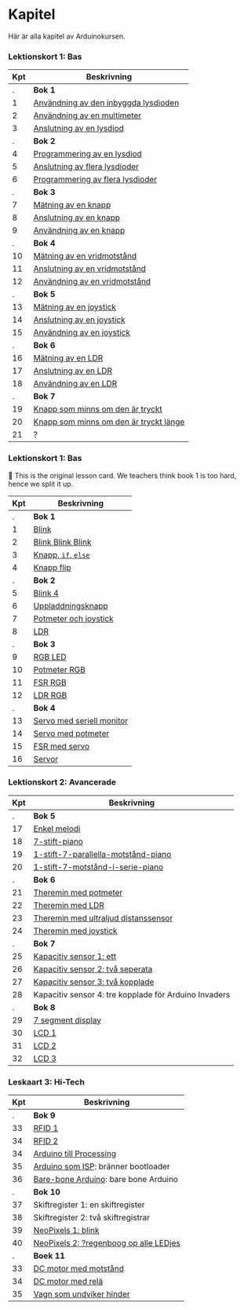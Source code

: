 # Kapitel

Här är alla kapitel av Arduinokursen.

### Lektionskort 1: Bas

Kpt|Beskrivning
---|---------------------------------------------------------------
.  |**Bok 1**
1  |[Användning av den inbyggda lysdioden](01_anvaendning_av_den_inbyggda_lysdioden/README.md)
2  |[Användning av en multimeter](02_anvaendning_av_en_multimeter/README.md)
3  |[Anslutning av en lysdiod](03_anslutning_av_en_lysdiod/README.md)
.  |**Bok 2**
4  |[Programmering av en lysdiod](04_programmering_av_en_lysdiod/README.md)
5  |[Anslutning av flera lysdioder](05_anslutning_av_flera_lysdioder/README.md)
6  |[Programmering av flera lysdioder](06_anvaendning_av_flera_lysdioder/README.md)
.  |**Bok 3**
7  |[Mätning av en knapp](07_maetning_av_en_knapp/README.md)
8  |[Anslutning av en knapp](08_anslutning_av_en_knapp/README.md)
9  |[Användning av en knapp](09_anvaendning_av_en_knapp/README.md)
.  |**Bok 4**
10 |[Mätning av en vridmotstånd](10_maetning_av_en_vridmotstaand/README.md)
11 |[Anslutning av en vridmotstånd](11_anslutning_av_en_vridmotstaand/README.md)
12 |[Användning av en vridmotstånd](12_anvaendning_av_en_vridmotstaand/README.md)
.  |**Bok 5**
13 |[Mätning av en joystick](13_maetning_av_en_joystick/README.md)
14 |[Anslutning av en joystick](14_anslutning_av_en_joystick/README.md)
15 |[Användning av en joystick](15_anvaendning_av_en_joystick/README.md)
.  |**Bok 6**
16 |[Mätning av en LDR](16_maetning_av_en_ldr/README.md)
17 |[Anslutning av en LDR](17_anslutning_av_en_ldr/README.md)
18 |[Användning av en LDR](18_anvaendning_av_en_ldr/README.md)
.  |**Bok 7**
19 |[Knapp som minns om den är tryckt](19_knapp_som_minns_om_den_aer_tryckt/README.md)
20 |[Knapp som minns om den är tryckt länge](20_knapp_som_minns_om_den_aer_tryckt_laenge/README.md)
21 |?

### Lektionskort 1: Bas

:construction: This is the original lesson card. We teachers think book 1 is too hard,
hence we split it up.

Kpt|Beskrivning
---|---------------------------------------------------------------
.  |**Bok 1**
1  |[Blink](./x01_blink/README.md)
2  |[Blink Blink Blink](./x02_blink_blink_blink/README.md)
3  |[Knapp, `if`, `else`](./x03_knapp_if_else/README.md)
4  |[Knapp flip](./x04_knapp_flip/README.md)
.  |**Bok 2**
5  |[Blink 4](x05_blink_4/README.md)
6  |[Uppladdningsknapp](x06_uppladdningsknapp/README.md)
7  |[Potmeter och joystick](x07_potmeter_och_joystick/README.md)
8  |[LDR](x08_ldr/README.md)
.  |**Bok 3**
9  |[RGB LED](x09_rgb/README.md)
10 |[Potmeter RGB](x10_potmeter_rgb/README.md)
11 |[FSR RGB](x11_fsr_rgb/README.md) 
12 |[LDR RGB](x12_ldr_rgb/README.md) 
.  |**Bok 4**
13 |[Servo med seriell monitor](x13_servo_serial/README.md)
14 |[Servo med potmeter](x14_servo_potmeter/README.md)
15 |[FSR med servo](x15_servo_fsr/README.md)
16 |[Servor](x16_servos/README.md)

### Lektionskort 2: Avancerade

Kpt|Beskrivning
---|---------------------------------------------------------------
.  | **Bok 5**
17 |[Enkel melodi](x17_enkel_melodi/README.md)
18 |[7-stift-piano](18_7_stift_piano/README.md)
19 |[1-stift-7-parallella-motstånd-piano](19_1_stift_7_parallella_motstaand_piano/README.md)
20 |[1-stift-7-motstånd-i-serie-piano](20_1_stift_7_motstaand_in_serie_piano/README.md)
.  | **Bok 6**
21 |[Theremin med potmeter](21_theremin_potmeters/README.md)
22 |[Theremin med LDR](22_theremin_ldr/README.md)
23 |[Theremin med ultraljud distanssensor](23_theremin_infraroed/README.md)
24 |[Theremin med joystick](24_theremin_joystick/README.md)
.  | **Bok 7**
25 |[Kapacitiv sensor 1: ett](kapacitiv_sensor_1/README.md)
26 |[Kapacitiv sensor 2: två seperata](kapacitiv_sensor_2/README.md)
27 |[Kapacitiv sensor 3: två kopplade](kapacitiv_sensor_3/README.md)
28 |Kapacitiv sensor 4: tre kopplade för Arduino Invaders
.  | **Bok 8**
29 |[7 segment display](sju_segment_display/README.md)
30 |[LCD 1](LCD1/README.md)
31 |[LCD 2](LCD2/README.md)
32 |[LCD 3](LCD3/README.md)

### Leskaart 3: Hi-Tech

Kpt|Beskrivning
---|---------------------------------------------------------------
.  | **Bok 9**
33 |[RFID 1](RFID1/README.md)
34 |[RFID 2](RFID2/README.md)
34 |[Arduino till Processing](arduino_till_processing/README.md)
35 |[Arduino som ISP](arduino_som_isp/README.md): bränner bootloader
36 |[Bare-bone Arduino](bare_bone_arduino/README.md): bare bone Arduino
.  | **Bok 10**
37 |Skiftregister 1: en skiftregister
38 |Skiftregister 2: två skiftregistrar
39 |[NeoPixels 1: blink](neo_pixel_1/README.md)
40 |[NeoPixels 2: ?regenboog op alle LEDjes](NeoPixel2/README.md)
.  | **Boek 11**
33 |[DC motor med motstånd](dc_motor_met_transistor/README.md)
34 |[DC motor med relä](dc_motor_met_relais/README.md)
35 |[Vagn som undviker hinder](vagn_som_undviker_hinder/README.md)

